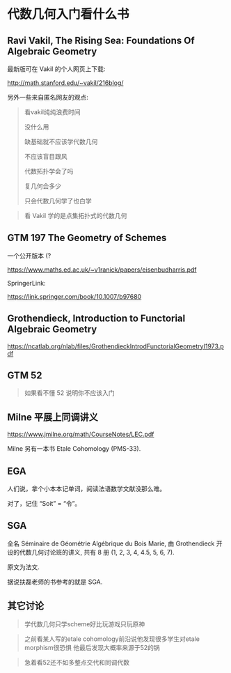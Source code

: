 # 代数几何入门看什么书

## Ravi Vakil, The Rising Sea: Foundations Of Algebraic Geometry

最新版可在 Vakil 的个人网页上下载:

http://math.stanford.edu/~vakil/216blog/

另外一些来自匿名网友的观点:

> 看vakil纯纯浪费时间
>
> 没什么用
>
> 缺基础就不应该学代数几何
>
> 不应该盲目跟风
> 
> 代数拓扑学会了吗
>
> 复几何会多少
>
> 只会代数几何学了也白学

> 看 Vakil 学的是点集拓扑式的代数几何

## GTM 197 The Geometry of Schemes

一个公开版本 (?

https://www.maths.ed.ac.uk/~v1ranick/papers/eisenbudharris.pdf

SpringerLink:

https://link.springer.com/book/10.1007/b97680

## Grothendieck, Introduction to Functorial Algebraic Geometry

https://ncatlab.org/nlab/files/GrothendieckIntrodFunctorialGeometryI1973.pdf

## GTM 52

> 如果看不懂 52 说明你不应该入门

## Milne 平展上同调讲义

https://www.jmilne.org/math/CourseNotes/LEC.pdf

Milne 另有一本书 Etale Cohomology (PMS-33).

## EGA

人们说，拿个小本本记单词，阅读法语数学文献没那么难。

对了，记住 “Soit” = “令”。

## SGA

全名 Séminaire de Géométrie Algébrique du Bois Marie, 由 Grothendieck 开设的代数几何讨论班的讲义, 共有 8 册 (1, 2, 3, 4, 4.5, 5, 6, 7).

原文为法文.

据说扶磊老师的书参考的就是 SGA.

## 其它讨论

> 学代数几何只学scheme好比玩游戏只玩原神

> 之前看某人写的etale cohomology前沿说他发现很多学生对etale morphism很恐惧  他最后发现大概率来源于52的锅

> 急着看52还不如多整点交代和同调代数
